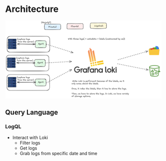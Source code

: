 # Architecture

![Grafana Loki Arch](./.img/Grafana-Loki-Arch.excalidraw.png)

## Query Language

### LogQL

- Interact with Loki
  - Filter logs
  - Get logs
  - Grab logs from specific date and time

